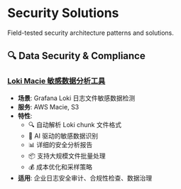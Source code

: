 # Security Solutions

Field-tested security architecture patterns and solutions.

## 🔍 Data Security & Compliance

### [Loki Macie 敏感数据分析工具](./loki-macie-analyzer/)
- **场景**: Grafana Loki 日志文件敏感数据检测
- **服务**: AWS Macie, S3
- **特性**: 
  - 🔍 自动解析 Loki chunk 文件格式
  - 🤖 AI 驱动的敏感数据识别
  - 📊 详细的安全分析报告
  - 📦 支持大规模文件批量处理
  - 💰 成本优化和采样策略
- **适用**: 企业日志安全审计、合规性检查、数据治理
